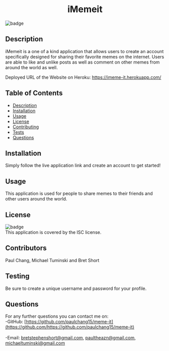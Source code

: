 <h1 align="center">iMemeit</h1>

![badge](https://img.shields.io/badge/license-ISC-brightgreen)<br />

## Description

iMemeit is a one of a kind application that allows users to create an account specifically designed for sharing their favorite memes on the internet. Users are able to like and unlike posts as well as comment on other memes from around the world as well.

Deployed URL of the Website on Heroku: https://imeme-it.herokuapp.com/

## Table of Contents

- [Description](#description)
- [Installation](#installation)
- [Usage](#usage)
- [License](#license)
- [Contributing](#contributing)
- [Tests](#tests)
- [Questions](#questions)

## Installation

Simply follow the live application link and create an account to get started!

## Usage

This application is used for people to share memes to their friends and other users around the world.

## License

![badge](https://img.shields.io/badge/license-ISC-brightblue)
<br />
This application is covered by the ISC license.

## Contributors

Paul Chang, Michael Tuminski and Bret Short

## Testing

Be sure to create a unique username and password for your profile.

## Questions

For any further questions you can contact me on:<br />
-GitHub: [https://github.com/paulchang15/meme-it](https://github.com/https://github.com/paulchang15/meme-it)<br />
<br />
-Email: bretstephenshort@gmail.com, paultheazn@gmail.com, michaeltuminski@gmail.com<br /><br />
